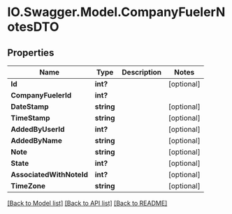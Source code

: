 # IO.Swagger.Model.CompanyFuelerNotesDTO
## Properties

Name | Type | Description | Notes
------------ | ------------- | ------------- | -------------
**Id** | **int?** |  | [optional] 
**CompanyFuelerId** | **int?** |  | 
**DateStamp** | **string** |  | [optional] 
**TimeStamp** | **string** |  | [optional] 
**AddedByUserId** | **int?** |  | [optional] 
**AddedByName** | **string** |  | [optional] 
**Note** | **string** |  | [optional] 
**State** | **int?** |  | [optional] 
**AssociatedWithNoteId** | **int?** |  | [optional] 
**TimeZone** | **string** |  | [optional] 

[[Back to Model list]](../README.md#documentation-for-models) [[Back to API list]](../README.md#documentation-for-api-endpoints) [[Back to README]](../README.md)

